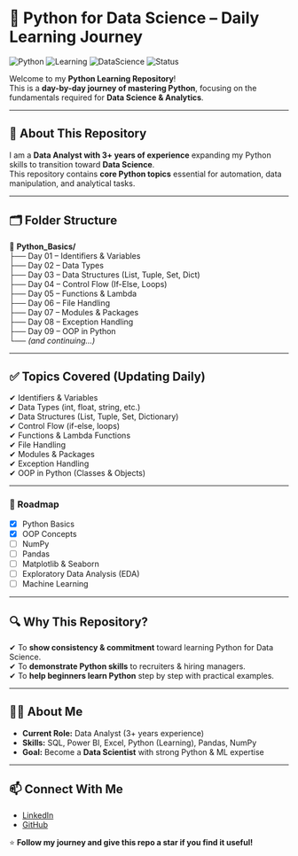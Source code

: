 # 🚀 Python for Data Science – Daily Learning Journey  

![Python](https://img.shields.io/badge/Python-3.x-blue?logo=python)
![Learning](https://img.shields.io/badge/Learning-Daily-green)
![DataScience](https://img.shields.io/badge/DataScience-Path-orange)
![Status](https://img.shields.io/badge/Status-In%20Progress-yellow)

Welcome to my **Python Learning Repository**!  
This is a **day-by-day journey of mastering Python**, focusing on the fundamentals required for **Data Science & Analytics**.  

---

## 📌 About This Repository  
I am a **Data Analyst with 3+ years of experience** expanding my Python skills to transition toward **Data Science**.  
This repository contains **core Python topics** essential for automation, data manipulation, and analytical tasks.  

---

## 🗂 Folder Structure  
📁 **Python_Basics/**  
   ├── Day 01 – Identifiers & Variables  
   ├── Day 02 – Data Types  
   ├── Day 03 – Data Structures (List, Tuple, Set, Dict)  
   ├── Day 04 – Control Flow (If-Else, Loops)  
   ├── Day 05 – Functions & Lambda  
   ├── Day 06 – File Handling  
   ├── Day 07 – Modules & Packages  
   ├── Day 08 – Exception Handling  
   ├── Day 09 – OOP in Python  
   └── *(and continuing...)*  

---

## ✅ Topics Covered (Updating Daily)  
✔ Identifiers & Variables  
✔ Data Types (int, float, string, etc.)  
✔ Data Structures (List, Tuple, Set, Dictionary)  
✔ Control Flow (if-else, loops)  
✔ Functions & Lambda Functions  
✔ File Handling  
✔ Modules & Packages  
✔ Exception Handling  
✔ OOP in Python (Classes & Objects)  

---

### 🔮 Roadmap  
- [x] Python Basics  
- [x] OOP Concepts  
- [ ] NumPy  
- [ ] Pandas  
- [ ] Matplotlib & Seaborn  
- [ ] Exploratory Data Analysis (EDA)  
- [ ] Machine Learning  

---

## 🔍 Why This Repository?  
✔ To **show consistency & commitment** toward learning Python for Data Science.  
✔ To **demonstrate Python skills** to recruiters & hiring managers.  
✔ To **help beginners learn Python** step by step with practical examples.  

---

## 👨‍💻 About Me  
- **Current Role:** Data Analyst (3+ years experience)  
- **Skills:** SQL, Power BI, Excel, Python (Learning), Pandas, NumPy  
- **Goal:** Become a **Data Scientist** with strong Python & ML expertise  

---

## 📫 Connect With Me  
- [LinkedIn](https://www.linkedin.com/in/yourprofile)  
- [GitHub](https://github.com/yourusername)  

⭐ **Follow my journey and give this repo a star if you find it useful!**  
